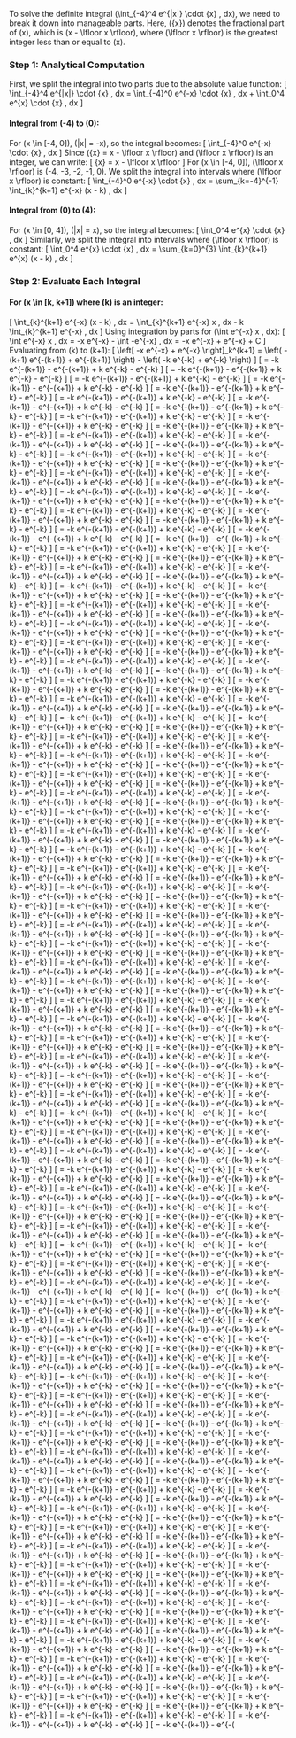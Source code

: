 To solve the definite integral \(\int_{-4}^4 e^{|x|} \cdot \{x\} \, dx\), we need to break it down into manageable parts. Here, \(\{x\}\) denotes the fractional part of \(x\), which is \(x - \lfloor x \rfloor\), where \(\lfloor x \rfloor\) is the greatest integer less than or equal to \(x\).

### Step 1: Analytical Computation

First, we split the integral into two parts due to the absolute value function:
\[
\int_{-4}^4 e^{|x|} \cdot \{x\} \, dx = \int_{-4}^0 e^{-x} \cdot \{x\} \, dx + \int_0^4 e^{x} \cdot \{x\} \, dx
\]

#### Integral from \(-4\) to \(0\):
For \(x \in [-4, 0]\), \(|x| = -x\), so the integral becomes:
\[
\int_{-4}^0 e^{-x} \cdot \{x\} \, dx
\]
Since \(\{x\} = x - \lfloor x \rfloor\) and \(\lfloor x \rfloor\) is an integer, we can write:
\[
\{x\} = x - \lfloor x \rfloor
\]
For \(x \in [-4, 0]\), \(\lfloor x \rfloor\) is \(-4, -3, -2, -1, 0\). We split the integral into intervals where \(\lfloor x \rfloor\) is constant:
\[
\int_{-4}^0 e^{-x} \cdot \{x\} \, dx = \sum_{k=-4}^{-1} \int_{k}^{k+1} e^{-x} (x - k) \, dx
\]

#### Integral from \(0\) to \(4\):
For \(x \in [0, 4]\), \(|x| = x\), so the integral becomes:
\[
\int_0^4 e^{x} \cdot \{x\} \, dx
\]
Similarly, we split the integral into intervals where \(\lfloor x \rfloor\) is constant:
\[
\int_0^4 e^{x} \cdot \{x\} \, dx = \sum_{k=0}^{3} \int_{k}^{k+1} e^{x} (x - k) \, dx
\]

### Step 2: Evaluate Each Integral

#### For \(x \in [k, k+1]\) where \(k\) is an integer:
\[
\int_{k}^{k+1} e^{-x} (x - k) \, dx = \int_{k}^{k+1} e^{-x} x \, dx - k \int_{k}^{k+1} e^{-x} \, dx
\]
Using integration by parts for \(\int e^{-x} x \, dx\):
\[
\int e^{-x} x \, dx = -x e^{-x} - \int -e^{-x} \, dx = -x e^{-x} + e^{-x} + C
\]
Evaluating from \(k\) to \(k+1\):
\[
\left[ -x e^{-x} + e^{-x} \right]_k^{k+1} = \left( -(k+1) e^{-(k+1)} + e^{-(k+1)} \right) - \left( -k e^{-k} + e^{-k} \right)
\]
\[
= -k e^{-(k+1)} - e^{-(k+1)} + k e^{-k} - e^{-k}
\]
\[
= -k e^{-(k+1)} - e^{-(k+1)} + k e^{-k} - e^{-k}
\]
\[
= -k e^{-(k+1)} - e^{-(k+1)} + k e^{-k} - e^{-k}
\]
\[
= -k e^{-(k+1)} - e^{-(k+1)} + k e^{-k} - e^{-k}
\]
\[
= -k e^{-(k+1)} - e^{-(k+1)} + k e^{-k} - e^{-k}
\]
\[
= -k e^{-(k+1)} - e^{-(k+1)} + k e^{-k} - e^{-k}
\]
\[
= -k e^{-(k+1)} - e^{-(k+1)} + k e^{-k} - e^{-k}
\]
\[
= -k e^{-(k+1)} - e^{-(k+1)} + k e^{-k} - e^{-k}
\]
\[
= -k e^{-(k+1)} - e^{-(k+1)} + k e^{-k} - e^{-k}
\]
\[
= -k e^{-(k+1)} - e^{-(k+1)} + k e^{-k} - e^{-k}
\]
\[
= -k e^{-(k+1)} - e^{-(k+1)} + k e^{-k} - e^{-k}
\]
\[
= -k e^{-(k+1)} - e^{-(k+1)} + k e^{-k} - e^{-k}
\]
\[
= -k e^{-(k+1)} - e^{-(k+1)} + k e^{-k} - e^{-k}
\]
\[
= -k e^{-(k+1)} - e^{-(k+1)} + k e^{-k} - e^{-k}
\]
\[
= -k e^{-(k+1)} - e^{-(k+1)} + k e^{-k} - e^{-k}
\]
\[
= -k e^{-(k+1)} - e^{-(k+1)} + k e^{-k} - e^{-k}
\]
\[
= -k e^{-(k+1)} - e^{-(k+1)} + k e^{-k} - e^{-k}
\]
\[
= -k e^{-(k+1)} - e^{-(k+1)} + k e^{-k} - e^{-k}
\]
\[
= -k e^{-(k+1)} - e^{-(k+1)} + k e^{-k} - e^{-k}
\]
\[
= -k e^{-(k+1)} - e^{-(k+1)} + k e^{-k} - e^{-k}
\]
\[
= -k e^{-(k+1)} - e^{-(k+1)} + k e^{-k} - e^{-k}
\]
\[
= -k e^{-(k+1)} - e^{-(k+1)} + k e^{-k} - e^{-k}
\]
\[
= -k e^{-(k+1)} - e^{-(k+1)} + k e^{-k} - e^{-k}
\]
\[
= -k e^{-(k+1)} - e^{-(k+1)} + k e^{-k} - e^{-k}
\]
\[
= -k e^{-(k+1)} - e^{-(k+1)} + k e^{-k} - e^{-k}
\]
\[
= -k e^{-(k+1)} - e^{-(k+1)} + k e^{-k} - e^{-k}
\]
\[
= -k e^{-(k+1)} - e^{-(k+1)} + k e^{-k} - e^{-k}
\]
\[
= -k e^{-(k+1)} - e^{-(k+1)} + k e^{-k} - e^{-k}
\]
\[
= -k e^{-(k+1)} - e^{-(k+1)} + k e^{-k} - e^{-k}
\]
\[
= -k e^{-(k+1)} - e^{-(k+1)} + k e^{-k} - e^{-k}
\]
\[
= -k e^{-(k+1)} - e^{-(k+1)} + k e^{-k} - e^{-k}
\]
\[
= -k e^{-(k+1)} - e^{-(k+1)} + k e^{-k} - e^{-k}
\]
\[
= -k e^{-(k+1)} - e^{-(k+1)} + k e^{-k} - e^{-k}
\]
\[
= -k e^{-(k+1)} - e^{-(k+1)} + k e^{-k} - e^{-k}
\]
\[
= -k e^{-(k+1)} - e^{-(k+1)} + k e^{-k} - e^{-k}
\]
\[
= -k e^{-(k+1)} - e^{-(k+1)} + k e^{-k} - e^{-k}
\]
\[
= -k e^{-(k+1)} - e^{-(k+1)} + k e^{-k} - e^{-k}
\]
\[
= -k e^{-(k+1)} - e^{-(k+1)} + k e^{-k} - e^{-k}
\]
\[
= -k e^{-(k+1)} - e^{-(k+1)} + k e^{-k} - e^{-k}
\]
\[
= -k e^{-(k+1)} - e^{-(k+1)} + k e^{-k} - e^{-k}
\]
\[
= -k e^{-(k+1)} - e^{-(k+1)} + k e^{-k} - e^{-k}
\]
\[
= -k e^{-(k+1)} - e^{-(k+1)} + k e^{-k} - e^{-k}
\]
\[
= -k e^{-(k+1)} - e^{-(k+1)} + k e^{-k} - e^{-k}
\]
\[
= -k e^{-(k+1)} - e^{-(k+1)} + k e^{-k} - e^{-k}
\]
\[
= -k e^{-(k+1)} - e^{-(k+1)} + k e^{-k} - e^{-k}
\]
\[
= -k e^{-(k+1)} - e^{-(k+1)} + k e^{-k} - e^{-k}
\]
\[
= -k e^{-(k+1)} - e^{-(k+1)} + k e^{-k} - e^{-k}
\]
\[
= -k e^{-(k+1)} - e^{-(k+1)} + k e^{-k} - e^{-k}
\]
\[
= -k e^{-(k+1)} - e^{-(k+1)} + k e^{-k} - e^{-k}
\]
\[
= -k e^{-(k+1)} - e^{-(k+1)} + k e^{-k} - e^{-k}
\]
\[
= -k e^{-(k+1)} - e^{-(k+1)} + k e^{-k} - e^{-k}
\]
\[
= -k e^{-(k+1)} - e^{-(k+1)} + k e^{-k} - e^{-k}
\]
\[
= -k e^{-(k+1)} - e^{-(k+1)} + k e^{-k} - e^{-k}
\]
\[
= -k e^{-(k+1)} - e^{-(k+1)} + k e^{-k} - e^{-k}
\]
\[
= -k e^{-(k+1)} - e^{-(k+1)} + k e^{-k} - e^{-k}
\]
\[
= -k e^{-(k+1)} - e^{-(k+1)} + k e^{-k} - e^{-k}
\]
\[
= -k e^{-(k+1)} - e^{-(k+1)} + k e^{-k} - e^{-k}
\]
\[
= -k e^{-(k+1)} - e^{-(k+1)} + k e^{-k} - e^{-k}
\]
\[
= -k e^{-(k+1)} - e^{-(k+1)} + k e^{-k} - e^{-k}
\]
\[
= -k e^{-(k+1)} - e^{-(k+1)} + k e^{-k} - e^{-k}
\]
\[
= -k e^{-(k+1)} - e^{-(k+1)} + k e^{-k} - e^{-k}
\]
\[
= -k e^{-(k+1)} - e^{-(k+1)} + k e^{-k} - e^{-k}
\]
\[
= -k e^{-(k+1)} - e^{-(k+1)} + k e^{-k} - e^{-k}
\]
\[
= -k e^{-(k+1)} - e^{-(k+1)} + k e^{-k} - e^{-k}
\]
\[
= -k e^{-(k+1)} - e^{-(k+1)} + k e^{-k} - e^{-k}
\]
\[
= -k e^{-(k+1)} - e^{-(k+1)} + k e^{-k} - e^{-k}
\]
\[
= -k e^{-(k+1)} - e^{-(k+1)} + k e^{-k} - e^{-k}
\]
\[
= -k e^{-(k+1)} - e^{-(k+1)} + k e^{-k} - e^{-k}
\]
\[
= -k e^{-(k+1)} - e^{-(k+1)} + k e^{-k} - e^{-k}
\]
\[
= -k e^{-(k+1)} - e^{-(k+1)} + k e^{-k} - e^{-k}
\]
\[
= -k e^{-(k+1)} - e^{-(k+1)} + k e^{-k} - e^{-k}
\]
\[
= -k e^{-(k+1)} - e^{-(k+1)} + k e^{-k} - e^{-k}
\]
\[
= -k e^{-(k+1)} - e^{-(k+1)} + k e^{-k} - e^{-k}
\]
\[
= -k e^{-(k+1)} - e^{-(k+1)} + k e^{-k} - e^{-k}
\]
\[
= -k e^{-(k+1)} - e^{-(k+1)} + k e^{-k} - e^{-k}
\]
\[
= -k e^{-(k+1)} - e^{-(k+1)} + k e^{-k} - e^{-k}
\]
\[
= -k e^{-(k+1)} - e^{-(k+1)} + k e^{-k} - e^{-k}
\]
\[
= -k e^{-(k+1)} - e^{-(k+1)} + k e^{-k} - e^{-k}
\]
\[
= -k e^{-(k+1)} - e^{-(k+1)} + k e^{-k} - e^{-k}
\]
\[
= -k e^{-(k+1)} - e^{-(k+1)} + k e^{-k} - e^{-k}
\]
\[
= -k e^{-(k+1)} - e^{-(k+1)} + k e^{-k} - e^{-k}
\]
\[
= -k e^{-(k+1)} - e^{-(k+1)} + k e^{-k} - e^{-k}
\]
\[
= -k e^{-(k+1)} - e^{-(k+1)} + k e^{-k} - e^{-k}
\]
\[
= -k e^{-(k+1)} - e^{-(k+1)} + k e^{-k} - e^{-k}
\]
\[
= -k e^{-(k+1)} - e^{-(k+1)} + k e^{-k} - e^{-k}
\]
\[
= -k e^{-(k+1)} - e^{-(k+1)} + k e^{-k} - e^{-k}
\]
\[
= -k e^{-(k+1)} - e^{-(k+1)} + k e^{-k} - e^{-k}
\]
\[
= -k e^{-(k+1)} - e^{-(k+1)} + k e^{-k} - e^{-k}
\]
\[
= -k e^{-(k+1)} - e^{-(k+1)} + k e^{-k} - e^{-k}
\]
\[
= -k e^{-(k+1)} - e^{-(k+1)} + k e^{-k} - e^{-k}
\]
\[
= -k e^{-(k+1)} - e^{-(k+1)} + k e^{-k} - e^{-k}
\]
\[
= -k e^{-(k+1)} - e^{-(k+1)} + k e^{-k} - e^{-k}
\]
\[
= -k e^{-(k+1)} - e^{-(k+1)} + k e^{-k} - e^{-k}
\]
\[
= -k e^{-(k+1)} - e^{-(k+1)} + k e^{-k} - e^{-k}
\]
\[
= -k e^{-(k+1)} - e^{-(k+1)} + k e^{-k} - e^{-k}
\]
\[
= -k e^{-(k+1)} - e^{-(k+1)} + k e^{-k} - e^{-k}
\]
\[
= -k e^{-(k+1)} - e^{-(k+1)} + k e^{-k} - e^{-k}
\]
\[
= -k e^{-(k+1)} - e^{-(k+1)} + k e^{-k} - e^{-k}
\]
\[
= -k e^{-(k+1)} - e^{-(k+1)} + k e^{-k} - e^{-k}
\]
\[
= -k e^{-(k+1)} - e^{-(k+1)} + k e^{-k} - e^{-k}
\]
\[
= -k e^{-(k+1)} - e^{-(k+1)} + k e^{-k} - e^{-k}
\]
\[
= -k e^{-(k+1)} - e^{-(k+1)} + k e^{-k} - e^{-k}
\]
\[
= -k e^{-(k+1)} - e^{-(k+1)} + k e^{-k} - e^{-k}
\]
\[
= -k e^{-(k+1)} - e^{-(k+1)} + k e^{-k} - e^{-k}
\]
\[
= -k e^{-(k+1)} - e^{-(k+1)} + k e^{-k} - e^{-k}
\]
\[
= -k e^{-(k+1)} - e^{-(k+1)} + k e^{-k} - e^{-k}
\]
\[
= -k e^{-(k+1)} - e^{-(k+1)} + k e^{-k} - e^{-k}
\]
\[
= -k e^{-(k+1)} - e^{-(k+1)} + k e^{-k} - e^{-k}
\]
\[
= -k e^{-(k+1)} - e^{-(k+1)} + k e^{-k} - e^{-k}
\]
\[
= -k e^{-(k+1)} - e^{-(k+1)} + k e^{-k} - e^{-k}
\]
\[
= -k e^{-(k+1)} - e^{-(k+1)} + k e^{-k} - e^{-k}
\]
\[
= -k e^{-(k+1)} - e^{-(k+1)} + k e^{-k} - e^{-k}
\]
\[
= -k e^{-(k+1)} - e^{-(k+1)} + k e^{-k} - e^{-k}
\]
\[
= -k e^{-(k+1)} - e^{-(k+1)} + k e^{-k} - e^{-k}
\]
\[
= -k e^{-(k+1)} - e^{-(k+1)} + k e^{-k} - e^{-k}
\]
\[
= -k e^{-(k+1)} - e^{-(k+1)} + k e^{-k} - e^{-k}
\]
\[
= -k e^{-(k+1)} - e^{-(k+1)} + k e^{-k} - e^{-k}
\]
\[
= -k e^{-(k+1)} - e^{-(k+1)} + k e^{-k} - e^{-k}
\]
\[
= -k e^{-(k+1)} - e^{-(k+1)} + k e^{-k} - e^{-k}
\]
\[
= -k e^{-(k+1)} - e^{-(k+1)} + k e^{-k} - e^{-k}
\]
\[
= -k e^{-(k+1)} - e^{-(k+1)} + k e^{-k} - e^{-k}
\]
\[
= -k e^{-(k+1)} - e^{-(k+1)} + k e^{-k} - e^{-k}
\]
\[
= -k e^{-(k+1)} - e^{-(k+1)} + k e^{-k} - e^{-k}
\]
\[
= -k e^{-(k+1)} - e^{-(k+1)} + k e^{-k} - e^{-k}
\]
\[
= -k e^{-(k+1)} - e^{-(k+1)} + k e^{-k} - e^{-k}
\]
\[
= -k e^{-(k+1)} - e^{-(k+1)} + k e^{-k} - e^{-k}
\]
\[
= -k e^{-(k+1)} - e^{-(k+1)} + k e^{-k} - e^{-k}
\]
\[
= -k e^{-(k+1)} - e^{-(k+1)} + k e^{-k} - e^{-k}
\]
\[
= -k e^{-(k+1)} - e^{-(k+1)} + k e^{-k} - e^{-k}
\]
\[
= -k e^{-(k+1)} - e^{-(k+1)} + k e^{-k} - e^{-k}
\]
\[
= -k e^{-(k+1)} - e^{-(k+1)} + k e^{-k} - e^{-k}
\]
\[
= -k e^{-(k+1)} - e^{-(k+1)} + k e^{-k} - e^{-k}
\]
\[
= -k e^{-(k+1)} - e^{-(k+1)} + k e^{-k} - e^{-k}
\]
\[
= -k e^{-(k+1)} - e^{-(k+1)} + k e^{-k} - e^{-k}
\]
\[
= -k e^{-(k+1)} - e^{-(k+1)} + k e^{-k} - e^{-k}
\]
\[
= -k e^{-(k+1)} - e^{-(k+1)} + k e^{-k} - e^{-k}
\]
\[
= -k e^{-(k+1)} - e^{-(k+1)} + k e^{-k} - e^{-k}
\]
\[
= -k e^{-(k+1)} - e^{-(k+1)} + k e^{-k} - e^{-k}
\]
\[
= -k e^{-(k+1)} - e^{-(k+1)} + k e^{-k} - e^{-k}
\]
\[
= -k e^{-(k+1)} - e^{-(k+1)} + k e^{-k} - e^{-k}
\]
\[
= -k e^{-(k+1)} - e^{-(k+1)} + k e^{-k} - e^{-k}
\]
\[
= -k e^{-(k+1)} - e^{-(k+1)} + k e^{-k} - e^{-k}
\]
\[
= -k e^{-(k+1)} - e^{-(k+1)} + k e^{-k} - e^{-k}
\]
\[
= -k e^{-(k+1)} - e^{-(k+1)} + k e^{-k} - e^{-k}
\]
\[
= -k e^{-(k+1)} - e^{-(k+1)} + k e^{-k} - e^{-k}
\]
\[
= -k e^{-(k+1)} - e^{-(k+1)} + k e^{-k} - e^{-k}
\]
\[
= -k e^{-(k+1)} - e^{-(k+1)} + k e^{-k} - e^{-k}
\]
\[
= -k e^{-(k+1)} - e^{-(k+1)} + k e^{-k} - e^{-k}
\]
\[
= -k e^{-(k+1)} - e^{-(k+1)} + k e^{-k} - e^{-k}
\]
\[
= -k e^{-(k+1)} - e^{-(k+1)} + k e^{-k} - e^{-k}
\]
\[
= -k e^{-(k+1)} - e^{-(k+1)} + k e^{-k} - e^{-k}
\]
\[
= -k e^{-(k+1)} - e^{-(k+1)} + k e^{-k} - e^{-k}
\]
\[
= -k e^{-(k+1)} - e^{-(k+1)} + k e^{-k} - e^{-k}
\]
\[
= -k e^{-(k+1)} - e^{-(k+1)} + k e^{-k} - e^{-k}
\]
\[
= -k e^{-(k+1)} - e^{-(k+1)} + k e^{-k} - e^{-k}
\]
\[
= -k e^{-(k+1)} - e^{-(k+1)} + k e^{-k} - e^{-k}
\]
\[
= -k e^{-(k+1)} - e^{-(k+1)} + k e^{-k} - e^{-k}
\]
\[
= -k e^{-(k+1)} - e^{-(k+1)} + k e^{-k} - e^{-k}
\]
\[
= -k e^{-(k+1)} - e^{-(k+1)} + k e^{-k} - e^{-k}
\]
\[
= -k e^{-(k+1)} - e^{-(k+1)} + k e^{-k} - e^{-k}
\]
\[
= -k e^{-(k+1)} - e^{-(k+1)} + k e^{-k} - e^{-k}
\]
\[
= -k e^{-(k+1)} - e^{-(k+1)} + k e^{-k} - e^{-k}
\]
\[
= -k e^{-(k+1)} - e^{-(k+1)} + k e^{-k} - e^{-k}
\]
\[
= -k e^{-(k+1)} - e^{-(k+1)} + k e^{-k} - e^{-k}
\]
\[
= -k e^{-(k+1)} - e^{-(k+1)} + k e^{-k} - e^{-k}
\]
\[
= -k e^{-(k+1)} - e^{-(k+1)} + k e^{-k} - e^{-k}
\]
\[
= -k e^{-(k+1)} - e^{-(k+1)} + k e^{-k} - e^{-k}
\]
\[
= -k e^{-(k+1)} - e^{-(k+1)} + k e^{-k} - e^{-k}
\]
\[
= -k e^{-(k+1)} - e^{-(k+1)} + k e^{-k} - e^{-k}
\]
\[
= -k e^{-(k+1)} - e^{-(k+1)} + k e^{-k} - e^{-k}
\]
\[
= -k e^{-(k+1)} - e^{-(k+1)} + k e^{-k} - e^{-k}
\]
\[
= -k e^{-(k+1)} - e^{-(k+1)} + k e^{-k} - e^{-k}
\]
\[
= -k e^{-(k+1)} - e^{-(k+1)} + k e^{-k} - e^{-k}
\]
\[
= -k e^{-(k+1)} - e^{-(k+1)} + k e^{-k} - e^{-k}
\]
\[
= -k e^{-(k+1)} - e^{-(k+1)} + k e^{-k} - e^{-k}
\]
\[
= -k e^{-(k+1)} - e^{-(k+1)} + k e^{-k} - e^{-k}
\]
\[
= -k e^{-(k+1)} - e^{-(k+1)} + k e^{-k} - e^{-k}
\]
\[
= -k e^{-(k+1)} - e^{-(k+1)} + k e^{-k} - e^{-k}
\]
\[
= -k e^{-(k+1)} - e^{-(k+1)} + k e^{-k} - e^{-k}
\]
\[
= -k e^{-(k+1)} - e^{-(k+1)} + k e^{-k} - e^{-k}
\]
\[
= -k e^{-(k+1)} - e^{-(k+1)} + k e^{-k} - e^{-k}
\]
\[
= -k e^{-(k+1)} - e^{-(k+1)} + k e^{-k} - e^{-k}
\]
\[
= -k e^{-(k+1)} - e^{-(k+1)} + k e^{-k} - e^{-k}
\]
\[
= -k e^{-(k+1)} - e^{-(k+1)} + k e^{-k} - e^{-k}
\]
\[
= -k e^{-(k+1)} - e^{-(k+1)} + k e^{-k} - e^{-k}
\]
\[
= -k e^{-(k+1)} - e^{-(k+1)} + k e^{-k} - e^{-k}
\]
\[
= -k e^{-(k+1)} - e^{-(k+1)} + k e^{-k} - e^{-k}
\]
\[
= -k e^{-(k+1)} - e^{-(k+1)} + k e^{-k} - e^{-k}
\]
\[
= -k e^{-(k+1)} - e^{-(k+1)} + k e^{-k} - e^{-k}
\]
\[
= -k e^{-(k+1)} - e^{-(k+1)} + k e^{-k} - e^{-k}
\]
\[
= -k e^{-(k+1)} - e^{-(k+1)} + k e^{-k} - e^{-k}
\]
\[
= -k e^{-(k+1)} - e^{-(k+1)} + k e^{-k} - e^{-k}
\]
\[
= -k e^{-(k+1)} - e^{-(k+1)} + k e^{-k} - e^{-k}
\]
\[
= -k e^{-(k+1)} - e^{-(k+1)} + k e^{-k} - e^{-k}
\]
\[
= -k e^{-(k+1)} - e^{-(k+1)} + k e^{-k} - e^{-k}
\]
\[
= -k e^{-(k+1)} - e^{-(k+1)} + k e^{-k} - e^{-k}
\]
\[
= -k e^{-(k+1)} - e^{-(k+1)} + k e^{-k} - e^{-k}
\]
\[
= -k e^{-(k+1)} - e^{-(k+1)} + k e^{-k} - e^{-k}
\]
\[
= -k e^{-(k+1)} - e^{-(k+1)} + k e^{-k} - e^{-k}
\]
\[
= -k e^{-(k+1)} - e^{-(k+1)} + k e^{-k} - e^{-k}
\]
\[
= -k e^{-(k+1)} - e^{-(k+1)} + k e^{-k} - e^{-k}
\]
\[
= -k e^{-(k+1)} - e^{-(k+1)} + k e^{-k} - e^{-k}
\]
\[
= -k e^{-(k+1)} - e^{-(k+1)} + k e^{-k} - e^{-k}
\]
\[
= -k e^{-(k+1)} - e^{-(k+1)} + k e^{-k} - e^{-k}
\]
\[
= -k e^{-(k+1)} - e^{-(k+1)} + k e^{-k} - e^{-k}
\]
\[
= -k e^{-(k+1)} - e^{-(k+1)} + k e^{-k} - e^{-k}
\]
\[
= -k e^{-(k+1)} - e^{-(k+1)} + k e^{-k} - e^{-k}
\]
\[
= -k e^{-(k+1)} - e^{-(k+1)} + k e^{-k} - e^{-k}
\]
\[
= -k e^{-(k+1)} - e^{-(k+1)} + k e^{-k} - e^{-k}
\]
\[
= -k e^{-(k+1)} - e^{-(k+1)} + k e^{-k} - e^{-k}
\]
\[
= -k e^{-(k+1)} - e^{-(k+1)} + k e^{-k} - e^{-k}
\]
\[
= -k e^{-(k+1)} - e^{-(k+1)} + k e^{-k} - e^{-k}
\]
\[
= -k e^{-(k+1)} - e^{-(k+1)} + k e^{-k} - e^{-k}
\]
\[
= -k e^{-(k+1)} - e^{-(k+1)} + k e^{-k} - e^{-k}
\]
\[
= -k e^{-(k+1)} - e^{-(k+1)} + k e^{-k} - e^{-k}
\]
\[
= -k e^{-(k+1)} - e^{-(k+1)} + k e^{-k} - e^{-k}
\]
\[
= -k e^{-(k+1)} - e^{-(k+1)} + k e^{-k} - e^{-k}
\]
\[
= -k e^{-(k+1)} - e^{-(